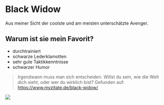 # Black Widow
Aus meiner Sicht der coolste und am meisten unterschätzte Avenger.
## Warum ist sie mein Favorit?
* durchtrainiert
* schwarze Lederklamotten
* sehr gute Taktikkenntnisse
* schwarzer Humor

> Irgendwann muss man sich entscheiden. 
> Willst du sein, wie die Welt dich sieht, 
> oder wer du wirklich bist? 
> Gefunden auf: https://www.myzitate.de/black-widow/

<img src="https://www.free-largeimages.com/jaw-dropping-wallpaper-black-widow-avengers-infinity-war-artwork-2018-720x1280-wallpaper-14259/" />